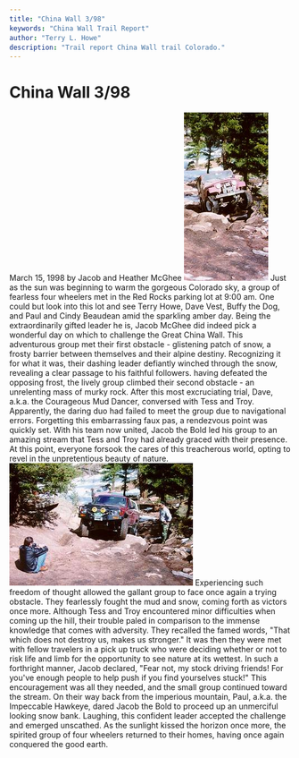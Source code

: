 ```yaml
---
title: "China Wall 3/98"
keywords: "China Wall Trail Report"
author: "Terry L. Howe"
description: "Trail report China Wall trail Colorado."
---
```


# China Wall 3/98
March 15, 1998
by Jacob and Heather McGhee
![Terry on China Wall](cw980301.jpg)
Just as the sun was beginning to warm the gorgeous Colorado sky, a
group of fearless four wheelers met in the Red Rocks parking lot at
9:00 am.  One could but look into this lot and see Terry Howe, Dave
Vest, Buffy the Dog, and Paul and Cindy Beaudean amid the sparkling
amber day.  Being the extraordinarily gifted leader he is, Jacob
McGhee did indeed pick a wonderful day on which to challenge the Great
China Wall.
This adventurous group met their first obstacle - glistening patch of
snow, a frosty barrier between themselves and their alpine destiny.
Recognizing it for what it was, their dashing leader defiantly winched
through the snow, revealing a clear passage to his faithful followers.
having defeated the opposing frost, the lively group climbed their
second obstacle - an unrelenting mass of murky rock.  After this
most excruciating trial, Dave, a.k.a. the Courageous Mud Dancer,
conversed with Tess and Troy.  Apparently, the daring duo had failed
to meet the group due to navigational errors.  Forgetting this
embarrassing faux pas, a rendezvous point was quickly set.  With
his team now united, Jacob the Bold led his group to an amazing
stream that Tess and Troy had already graced with their presence.
At this point, everyone forsook the cares of this treacherous world,
opting to revel in the unpretentious beauty of nature.
![Jacob on China Wall](cw980302.jpg)
Experiencing such freedom of thought allowed the gallant group to
face once again a trying obstacle.  They fearlessly fought the mud and
snow, coming forth as victors once more.  Although Tess and Troy
encountered minor difficulties when coming up the hill, their trouble
paled in comparison to the immense knowledge that comes with adversity.
They recalled the famed words, "That which does not destroy us, makes us
stronger."  It was then they were met with fellow travelers in a pick up
truck who were deciding whether or not to risk life and limb for the
opportunity to see nature at its wettest.  In such a forthright manner,
Jacob declared, "Fear not, my stock driving friends!  For you've enough
people to help push if you find yourselves stuck!"  This encouragement
was all they needed, and the small group continued toward the
stream.
On their way back from the imperious mountain, Paul, a.k.a. the
Impeccable Hawkeye, dared Jacob the Bold to proceed up an unmerciful
looking snow bank.  Laughing, this confident leader accepted the
challenge and emerged unscathed.
As the sunlight kissed the horizon once more, the spirited group of
four wheelers returned to their homes, having once again conquered the
good earth.